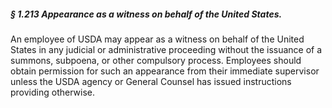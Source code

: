 ##### § 1.213 Appearance as a witness on behalf of the United States. #####

An employee of USDA may appear as a witness on behalf of the United States in any judicial or administrative proceeding without the issuance of a summons, subpoena, or other compulsory process. Employees should obtain permission for such an appearance from their immediate supervisor unless the USDA agency or General Counsel has issued instructions providing otherwise.